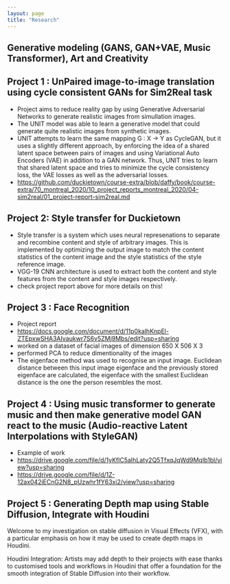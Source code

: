 ```yaml
---
layout: page
title: "Research"
---
```


## Generative modeling (GANS, GAN+VAE, Music Transformer), Art and Creativity


## Project 1 : UnPaired image-to-image translation using cycle consistent GANs for Sim2Real task 

- Project aims to reduce reality gap by using Generative Adversarial Networks to generate realistic images from simullation images. 
-  The UNIT model was able to learn a generative model that could generate quite realistic images from synthetic images.
- UNIT attempts to learn the same mapping G : X -> Y as CycleGAN, but it uses a slightly different approach, by enforcing the idea of a shared latent space between pairs of images and using Variational Auto Encoders (VAE) in addition to a GAN network. Thus, UNIT tries to learn that shared latent space and tries to minimize the cycle consistency loss, the VAE losses as well as the adversarial losses.
- <https://github.com/duckietown/course-extra/blob/daffy/book/course-extra/70_montreal_2020/10_project_reports_montreal_2020/04-sim2real/01_project-report-sim2real.md>


## Project 2: Style transfer for Duckietown

- Style transfer is a system which uses neural represenations to separate and recombine content and style of arbitrary images. This is implemented by optimizing the output image to match the content statistics of the content image and the style statistics of the style reference image.
- VGG-19 CNN architecture is used to extract both the content and style features from the content and style images respectively.
- check project report above for more details on this! 

## Project 3 : Face Recognition

- Project report 
- <https://docs.google.com/document/d/11p0kalhKnpEl-ZTEpxwSHA3AIvaukwr7S6v5ZMj9Mbs/edit?usp=sharing>
- worked on a dataset of facial images of dimension 650 X 506 X 3
- performed PCA to reduce dimentionality of the images
- The eigenface method was used to  recognise an input image. Euclidean distance between this input image eigenface and the previously stored eigenface are calculated, the eigenface with the smallest Euclidean distance is the one the  person resembles the most. 


## Project 4 : Using music transformer to generate music and then make generative model GAN react to the music (Audio-reactive Latent Interpolations with StyleGAN)
- Example of work
- <https://drive.google.com/file/d/1yKflC5aIhLaty2Q5TfxqJqWd9MqIb1bl/view?usp=sharing>
- <https://drive.google.com/file/d/1Z-12ax042iECnG2N8_pUzwhr1fY63xi2/view?usp=sharing>

## Project 5 : Generating Depth map using Stable Diffusion, Integrate with Houdini
Welcome to my investigation on stable diffusion in Visual Effects (VFX), with a particular emphasis on how it may be used to create depth maps in Houdini. 

Houdini Integration: Artists may add depth to their projects with ease thanks to customised tools and workflows in Houdini that offer a foundation for the smooth integration of Stable Diffusion into their workflow. 
